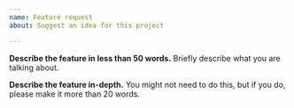 ```yaml
---
name: Feature request
about: Suggest an idea for this project

---
```


**Describe the feature in less than 50 words.**
Briefly describe what you are talking about.

**Describe the feature in-depth.**
You might not need to do this, but if you do, please make it more than 20 words.
